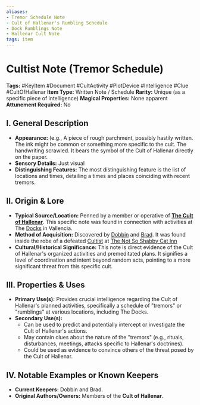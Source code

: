 ```yaml
---
aliases:
- Tremor Schedule Note
- Cult of Hallenar's Rumbling Schedule
- Dock Rumblings Note
- Hallenar Cult Note
tags: item
---
```


# Cultist Note (Tremor Schedule)

**Tags:** #KeyItem #Document #CultActivity #PlotDevice #Intelligence #Clue #CultOfHallenar
**Item Type:** Written Note / Schedule
**Rarity:** Unique (as a specific piece of intelligence)
**Magical Properties:** None apparent
**Attunement Required:** No

## I. General Description

* **Appearance:** (e.g., A piece of rough parchment, possibly hastily written. The ink might be common or something more specific to the cult. The handwriting scrawled. It bears the symbol of the Cult of Hallenar directly on the paper.
* **Sensory Details:** Just visual
* **Distinguishing Features:** The most distinguishing feature is the list of locations and times, detailing a times and places coinciding with recent tremors.

## II. Origin & Lore

* **Typical Source/Location:** Penned by a member or operative of **[The Cult of Hallenar](/factions/the-cult-of-hallenar/the-cult-of-hallenar)**. This specific note was found in connection with activities at The [Docks](/places/kingdom-of-minthar/vallencia/docks/docks) in Vallencia.
* **Method of Acquisition:** Discovered by [Dobbin](/players/dobbin-cobblepot-iii/dobbin-cobblepot-iii) and [Brad](/players/brad-romance/brad-romance). It was found inside the robe of a defeated [Cultist](/factions/the-cult-of-hallenar/cultists) at [The Not So Shabby Cat Inn](/places/kingdom-of-minthar/vallencia/the-not-so-shabby-cat-inn/the-not-so-shabby-cat-inn)
* **Cultural/Historical Significance:** This note is direct evidence of the Cult of Hallenar's organized activities and premeditated plans. It signifies a level of coordination and intent beyond random acts, pointing to a more significant threat from this specific cult.

## III. Properties & Uses

* **Primary Use(s):** Provides crucial intelligence regarding the Cult of Hallenar's planned activities, specifically a schedule of "tremors" or "rumblings" at various locations, including The Docks.
* **Secondary Use(s):**
  * Can be used to predict and potentially intercept or investigate the Cult of Hallenar's actions.
  * May contain clues about the nature of the "tremors" (e.g., rituals, disturbances, meetings, attacks specific to Hallenar's doctrines).
  * Could be used as evidence to convince others of the threat posed by the Cult of Hallenar.

## IV. Notable Examples or Known Keepers

* **Current Keepers:** Dobbin and Brad.
* **Original Authors/Owners:** Members of the **Cult of Hallenar**.
